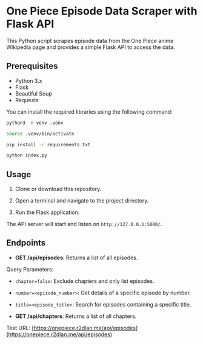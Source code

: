 # One Piece Episode Data Scraper with Flask API

This Python script scrapes episode data from the One Piece anime Wikipedia page and provides a simple Flask API to access the data.

## Prerequisites

- Python 3.x
- Flask
- Beautiful Soup
- Requests

You can install the required libraries using the following command:

```bash
python3 -m venv .venv

source .venv/bin/activate

pip install -r requirements.txt

python index.py

```


## Usage

1. Clone or download this repository.

2. Open a terminal and navigate to the project directory.

3. Run the Flask application:

The API server will start and listen on `http://127.0.0.1:5000/`.

## Endpoints

- **GET /api/episodes**: Returns a list of all episodes.

Query Parameters:
- `chapter=false`: Exclude chapters and only list episodes.
- `number=<episode_number>`: Get details of a specific episode by number.
- `title=<episode_title>`: Search for episodes containing a specific title.

- **GET /api/chapters**: Returns a list of all chapters.

Test URL: [https://onepiece.r2dlan.me/api/episodes](https://onepiece.r2dlan.me/api/episodes)
